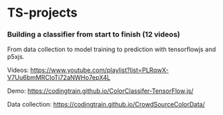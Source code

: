 # TS-projects

### Building a classifier from start to finish (12 videos)
From data collection to model training to prediction with tensorflowjs and p5xjs.

Videos: https://www.youtube.com/playlist?list=PLRqwX-V7Uu6bmMRCIoTi72aNWHo7epX4L

Demo: https://codingtrain.github.io/ColorClassifer-TensorFlow.js/

Data collection: https://codingtrain.github.io/CrowdSourceColorData/

